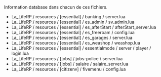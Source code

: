 Information database dans chacun de ces fichiers.

- La_LifeRP / resources / [essential] / banking / server.lua
- La_LifeRP / resources / [essential] / es_admin / sv_admin.lua
- La_LifeRP / resources / [essential] / es_afterStart / afterStart_server.lua
- La_LifeRP / resources / [essential] / es_freeroam / config.lua
- La_LifeRP / resources / [essential] / es_garages / server.lua
- La_LifeRP / resources / [essential] / es_weashop / weashop.lua
- La_LifeRP / resources / [essential] / essentialmode / server / player / login.lua
- La_LifeRP / resources / [jobs] / jobs-police / server.lua
- La_LifeRP / resources / [jobs] / salaire / salaire_server.lua
- La_LifeRP / resources / [citizenv] / fivemenu / config.lua
